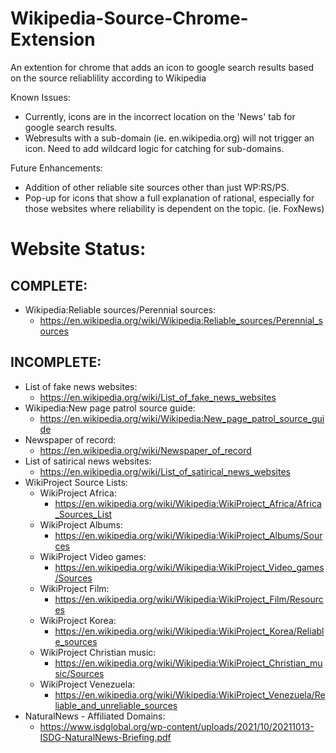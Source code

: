 # Wikipedia-Source-Chrome-Extension
An extention for chrome that adds an icon to google search results based on the source reliablility according to Wikipedia

Known Issues:
- Currently, icons are in the incorrect location on the 'News' tab for google search results.
- Webresults with a sub-domain (ie. en.wikipedia.org) will not trigger an icon. Need to add wildcard logic for catching for sub-domains.

Future Enhancements: 
- Addition of other reliable site sources other than just WP:RS/PS.
- Pop-up for icons that show a full explanation of rational, especially for those websites where reliability is dependent on the topic. (ie. FoxNews)


# Website Status:

## COMPLETE:
- Wikipedia:Reliable sources/Perennial sources:
    - https://en.wikipedia.org/wiki/Wikipedia:Reliable_sources/Perennial_sources

## INCOMPLETE:
- List of fake news websites:
    - https://en.wikipedia.org/wiki/List_of_fake_news_websites
- Wikipedia:New page patrol source guide:
    - https://en.wikipedia.org/wiki/Wikipedia:New_page_patrol_source_guide
- Newspaper of record:
    - https://en.wikipedia.org/wiki/Newspaper_of_record
- List of satirical news websites:
    - https://en.wikipedia.org/wiki/List_of_satirical_news_websites
- WikiProject Source Lists:
    - WikiProject Africa:
        - https://en.wikipedia.org/wiki/Wikipedia:WikiProject_Africa/Africa_Sources_List
    - WikiProject Albums:
        - https://en.wikipedia.org/wiki/Wikipedia:WikiProject_Albums/Sources
    - WikiProject Video games:
        - https://en.wikipedia.org/wiki/Wikipedia:WikiProject_Video_games/Sources
    - WikiProject Film:
        - https://en.wikipedia.org/wiki/Wikipedia:WikiProject_Film/Resources
    - WikiProject Korea:
        - https://en.wikipedia.org/wiki/Wikipedia:WikiProject_Korea/Reliable_sources
    - WikiProject Christian music:
        - https://en.wikipedia.org/wiki/Wikipedia:WikiProject_Christian_music/Sources
    - WikiProject Venezuela:
        - https://en.wikipedia.org/wiki/Wikipedia:WikiProject_Venezuela/Reliable_and_unreliable_sources 
- NaturalNews - Affiliated Domains:
    - https://www.isdglobal.org/wp-content/uploads/2021/10/20211013-ISDG-NaturalNews-Briefing.pdf
